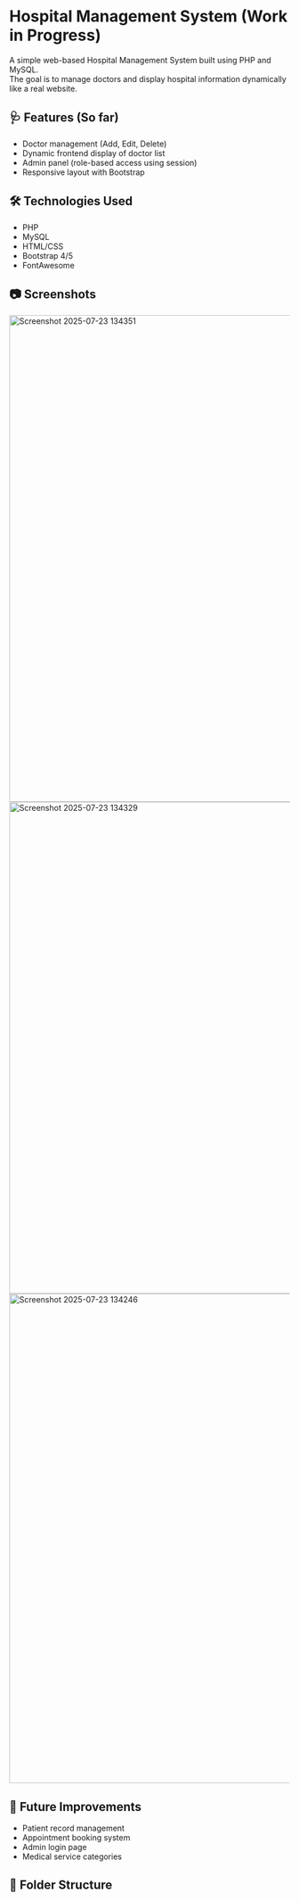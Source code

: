 # Hospital Management System (Work in Progress)

A simple web-based Hospital Management System built using PHP and MySQL.  
The goal is to manage doctors and display hospital information dynamically like a real website.

## 🩺 Features (So far)

- Doctor management (Add, Edit, Delete)
- Dynamic frontend display of doctor list
- Admin panel (role-based access using session)
- Responsive layout with Bootstrap

## 🛠️ Technologies Used

- PHP
- MySQL
- HTML/CSS
- Bootstrap 4/5
- FontAwesome

## 📷 Screenshots


<img width="1920" height="873" alt="Screenshot 2025-07-23 134351" src="https://github.com/user-attachments/assets/b2fbe583-2757-4fd4-a39b-150b62d6ffcd" />
<img width="1920" height="882" alt="Screenshot 2025-07-23 134329" src="https://github.com/user-attachments/assets/dab5631f-ca1f-4234-9cf8-d67ca9d909d7" />
<img width="1907" height="878" alt="Screenshot 2025-07-23 134246" src="https://github.com/user-attachments/assets/4bd14a14-71e5-4f36-aeb6-446911e50820" />

## 🚧 Future Improvements

- Patient record management
- Appointment booking system
- Admin login page
- Medical service categories

## 📁 Folder Structure
